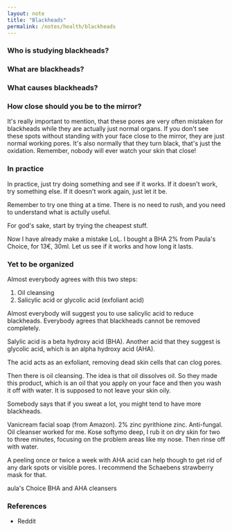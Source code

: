 ```yaml
---
layout: note
title: "Blackheads"
permalink: /notes/health/blackheads
---
```


### Who is studying blackheads?

### What are blackheads?

### What causes blackheads?

### How close should you be to the mirror?

It's really important to mention, that these pores are very often mistaken for blackheads while they are actually just normal organs. If you don't see these spots without standing with your face close to the mirror, they are just normal working pores. It's also normally that they turn black, that's just the oxidation. Remember, nobody will ever watch your skin that close!

### In practice

In practice, just try doing something and see if it works. 
If it doesn't work, try something else.
If it doesn't work again, just let it be.

Remember to try one thing at a time. 
There is no need to rush, and you need to understand what is actully useful.

For god's sake, start by trying the cheapest stuff.

Now I have already make a mistake LoL. 
I bought a BHA 2% from Paula's Choice, for 13€, 30ml.
Let us see if it works and how long it lasts.

### Yet to be organized
Almost everybody agrees with this two steps:
1. Oil cleansing
2. Salicylic acid or glycolic acid (exfoliant acid)

Almost everybody will suggest you to use salicylic acid to reduce blackheads.
Everybody agrees that blackheads cannot be removed completely.

Salylic acid is a beta hydroxy acid (BHA).
Another acid that they suggest is glycolic acid, which is an alpha hydroxy acid (AHA).

The acid acts as an exfoliant, removing dead skin cells that can clog pores.

Then there is oil cleansing. 
The idea is that oil dissolves oil.
So they made this product, which is an oil that you apply on your face and then you wash it off with water.
It is supposed to not leave your skin oily.

Somebody says that if you sweat a lot, you might tend to have more blackheads.

Vanicream facial soap (from Amazon). 2% zinc pyrithione zinc. Anti-fungal.
Oil cleanser worked for me. Kose softymo deep, I rub it on dry skin for two to three minutes, focusing on the problem areas like my nose. Then rinse off with water. 

A peeling once or twice a week with AHA acid can help though to get rid of any dark spots or visible pores. I recommend the Schaebens strawberry mask for that.


aula's Choice BHA and AHA cleansers
### References
- Reddit
